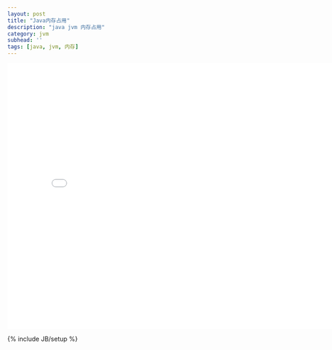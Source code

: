 ```yaml
---
layout: post
title: "Java内存占用"
description: "java jvm 内存占用"
category: jvm
subhead: ''
tags: [java, jvm, 内存]
---
```


<iframe src="//www.slideshare.net/slideshow/embed_code/37390750" width="800" height="600" frameborder="0" marginwidth="0" marginheight="0" scrolling="no"></iframe>



{% include JB/setup %}
